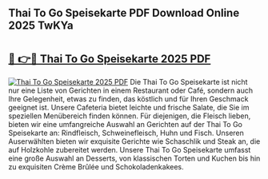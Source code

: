 ## Thai To Go Speisekarte PDF Download Online 2025 TwKYa

# <h2><a href="http://gce7vrh.nevu.top/?p=Thai+To+Go+Speisekarte">🔗 👉🔴 Thai To Go Speisekarte 2025 PDF</a></h2>

[![Thai To Go Speisekarte 2025 PDF](https://i.imgur.com/dBaPXMq.png)](http://gce7vrh.nevu.top/?p=Thai+To+Go+Speisekarte)
Die Thai To Go Speisekarte ist nicht nur eine Liste von Gerichten in einem Restaurant oder Café, sondern auch Ihre Gelegenheit, etwas zu finden, das köstlich und für Ihren Geschmack geeignet ist. Unsere Cafeteria bietet leichte und frische Salate, die Sie im speziellen Menübereich finden können. Für diejenigen, die Fleisch lieben, bieten wir eine umfangreiche Auswahl an Gerichten auf der Thai To Go Speisekarte an: Rindfleisch, Schweinefleisch, Huhn und Fisch. Unseren Auserwählten bieten wir exquisite Gerichte wie Schaschlik und Steak an, die auf Holzkohle zubereitet werden. Unsere Thai To Go Speisekarte umfasst eine große Auswahl an Desserts, von klassischen Torten und Kuchen bis hin zu exquisiten Crème Brûlée und Schokoladenkakees.
